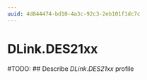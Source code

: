 ```yaml
---
uuid: 4d844474-bd10-4a3c-92c3-2eb101f1dc7c
---
```



# DLink.DES21xx


#TODO: ## Describe *DLink.DES21xx* profile


